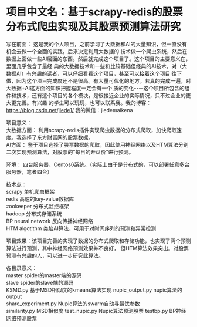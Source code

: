 # 项目中文名：基于scrapy-redis的股票分布式爬虫实现及其股票预测算法研究

写在前面： 这是我的个人项目，之前学习了大数据和AI的大量知识，但一直没有机会去做一个全面的实践。后来决定利用大数据的
技术做一个爬虫系统，然后在数据上面做一些AI层面的东西。然后就完成这个项目了。这个项目的主要意义在，里面几乎包含了最经
典的大数据技术和一些和比较基础但经典的AI技术，对（大数据AI）有兴趣的读者，可以仔细看看这个项目，甚至可以接着这个项目
往下做，因为这个项目完成度还不是很高。有大量可优化的地方。若真的完成一遍，对大数据+AI这方面的知识把握程度一定会有一个
质的变化----这个项目所包含的组件和技术，还有这个项目的各个模块，是很接近企业的实际情况，只不过企业的更大更完善。有兴趣
的学生可以玩玩，也可以联系我。我的博客：https://blog.csdn.net/jiede1/  我的微信：jiedemaikena

项目意义：  
大数据方面： 利用scrapy-redis插件实现爬虫数据的分布式爬取，加快爬取速度。我选择了东方财富网的股票数据。  
AI方面： 鉴于项目选择了股票数据的爬取，因此使用神经网络以及HTM算法分别二次实现预测算法，对股票的“每日的开盘价”进行预测。

环境： 四台服务器，Centos6系统。（实际上由于是分布式的，可以部署任意多台服务器，笔者四台）

技术点：  
scrapy  单机爬虫框架  
redis   高速的key-value数据库  
zookeeper  分布式监控框架  
hadoop    分布式存储系统  
BP neural network 反向传播神经网络   
HTM algotithm  类脑AI算法，可用于对时间序列的预测和异常检测

项目效果：该项目完善的实现了数据的分布式爬取和存储功能，也实现了两个预测算法进行预测，其中神经网络预测效果并不良好，
但HTM算法效果突出。对股票预测有兴趣的人，可以进一步研究此算法。


各目录意义：   
master  spider的master端的源码  
slave spider的slave端的源码  
KSMD.py 基于MSD相似度的kmeans算法实现
nupic_output.py nupic算法的output  
share_experiment.py Nupic算法的swarm自动寻最优参数  
similarity.py MSD相似度
test_nupic.py Nupic算法预测股票
testbp.py BP神经网络预测股票
 
 
 
 


